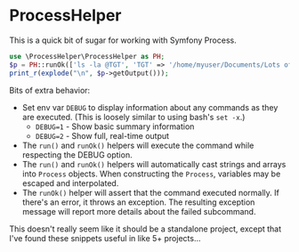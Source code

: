 # ProcessHelper

This is a quick bit of sugar for working with Symfony Process.

```php
use \ProcessHelper\ProcessHelper as PH;
$p = PH::runOk(['ls -la @TGT', 'TGT' => '/home/myuser/Documents/Lots of Stuff']);
print_r(explode("\n", $p->getOutput()));
```

Bits of extra behavior:

* Set env var `DEBUG` to display information about any commands as they are executed. (This is loosely similar to using bash's `set -x`.)
    * `DEBUG=1` - Show basic summary information
    * `DEBUG=2` - Show full, real-time output
* The `run()` and `runOk()` helpers will execute the command while respecting the DEBUG option.
* The `run()` and `runOk()` helpers will automatically cast strings and arrays into `Process` objects.
  When constructing the `Process`, variables may be escaped and interpolated.
* The `runOk()` helper will assert that the command executed normally. If there's an error, it throws an exception.
  The resulting exception message will report more details about the failed subcommand.

This doesn't really seem like it should be a standalone project, except that
I've found these snippets useful in like 5+ projects...
